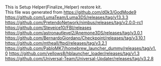 This is Setup Helper(Finalize_Helper) restore kit.<br/>
This file was generated from
https://github.com/d0k3/GodMode9
https://github.com/LumaTeam/Luma3DS/releases/tag/v13.3.3
https://github.com/PretendoNetwork/nimbus/releases/tag/v2.0.0-rc1
https://github.com/Steveice10/FBI/releases
https://github.com/astronautlevel2/Anemone3DS/releases/tag/v3.0.1
https://github.com/BernardoGiordano/Checkpoint/releases/tag/v3.10.1
https://github.com/mtheall/ftpd/releases/tag/v3.2.1
https://github.com/PabloMK7/homebrew_launcher_dummy/releases/tag/v1.0
https://github.com/yellows8/hblauncher_loader/releases/tag/v1.3
https://github.com/Universal-Team/Universal-Updater/releases/tag/v3.2.8
